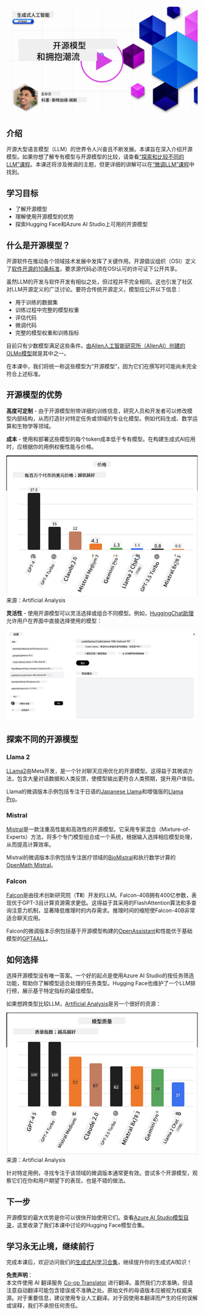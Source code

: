 <!--
CO_OP_TRANSLATOR_METADATA:
{
  "original_hash": "0bba96e53ab841d99db731892a51fab8",
  "translation_date": "2025-07-09T17:04:56+00:00",
  "source_file": "16-open-source-models/README.md",
  "language_code": "zh"
}
-->
[![Open Source Models](../../../translated_images/16-lesson-banner.6b56555e8404fda1716382db4832cecbe616ccd764de381f0af6cfd694d05f74.zh.png)](https://aka.ms/gen-ai-lesson16-gh?WT.mc_id=academic-105485-koreyst)

## 介绍

开源大型语言模型（LLM）的世界令人兴奋且不断发展。本课旨在深入介绍开源模型。如果你想了解专有模型与开源模型的比较，请查看[“探索和比较不同的LLM”课程](../02-exploring-and-comparing-different-llms/README.md?WT.mc_id=academic-105485-koreyst)。本课还将涉及微调的主题，但更详细的讲解可以在[“微调LLM”课程](../18-fine-tuning/README.md?WT.mc_id=academic-105485-koreyst)中找到。

## 学习目标

- 了解开源模型
- 理解使用开源模型的优势
- 探索Hugging Face和Azure AI Studio上可用的开源模型

## 什么是开源模型？

开源软件在推动各个领域技术发展中发挥了关键作用。开源倡议组织（OSI）定义了[软件开源的10条标准](https://web.archive.org/web/20241126001143/https://opensource.org/osd?WT.mc_id=academic-105485-koreyst)，要求源代码必须在OSI认可的许可证下公开共享。

虽然LLM的开发与软件开发有相似之处，但过程并不完全相同。这也引发了社区对LLM开源定义的广泛讨论。要符合传统开源定义，模型应公开以下信息：

- 用于训练的数据集
- 训练过程中完整的模型权重
- 评估代码
- 微调代码
- 完整的模型权重和训练指标

目前只有少数模型满足这些条件。[由Allen人工智能研究所（AllenAI）创建的OLMo模型](https://huggingface.co/allenai/OLMo-7B?WT.mc_id=academic-105485-koreyst)就是其中之一。

在本课中，我们将统一称这些模型为“开源模型”，因为它们在撰写时可能尚未完全符合上述标准。

## 开源模型的优势

**高度可定制** - 由于开源模型附带详细的训练信息，研究人员和开发者可以修改模型内部结构，从而打造针对特定任务或领域的专业化模型。例如代码生成、数学运算和生物学等领域。

**成本** - 使用和部署这些模型的每个token成本低于专有模型。在构建生成式AI应用时，应根据你的用例权衡性能与价格。

![Model Cost](../../../translated_images/model-price.3f5a3e4d32ae00b465325159e1f4ebe7b5861e95117518c6bfc37fe842950687.zh.png)  
来源：Artificial Analysis

**灵活性** - 使用开源模型可以灵活选择或组合不同模型。例如，[HuggingChat助理](https://huggingface.co/chat?WT.mc_id=academic-105485-koreyst)允许用户在界面中直接选择使用的模型：

![Choose Model](../../../translated_images/choose-model.f095d15bbac922141591fd4fac586dc8d25e69b42abf305d441b84c238e293f2.zh.png)

## 探索不同的开源模型

### Llama 2

[LLama2](https://huggingface.co/meta-llama?WT.mc_id=academic-105485-koreyst)由Meta开发，是一个针对聊天应用优化的开源模型。这得益于其微调方法，包含大量对话数据和人类反馈，使模型输出更符合人类预期，提升用户体验。

Llama的微调版本示例包括专注于日语的[Japanese Llama](https://huggingface.co/elyza/ELYZA-japanese-Llama-2-7b?WT.mc_id=academic-105485-koreyst)和增强版的[Llama Pro](https://huggingface.co/TencentARC/LLaMA-Pro-8B?WT.mc_id=academic-105485-koreyst)。

### Mistral

[Mistral](https://huggingface.co/mistralai?WT.mc_id=academic-105485-koreyst)是一款注重高性能和高效性的开源模型。它采用专家混合（Mixture-of-Experts）方法，将多个专门模型组合成一个系统，根据输入选择相应模型处理，从而提高计算效率。

Mistral的微调版本示例包括专注医疗领域的[BioMistral](https://huggingface.co/BioMistral/BioMistral-7B?text=Mon+nom+est+Thomas+et+mon+principal?WT.mc_id=academic-105485-koreyst)和执行数学计算的[OpenMath Mistral](https://huggingface.co/nvidia/OpenMath-Mistral-7B-v0.1-hf?WT.mc_id=academic-105485-koreyst)。

### Falcon

[Falcon](https://huggingface.co/tiiuae?WT.mc_id=academic-105485-koreyst)是由技术创新研究院（**TII**）开发的LLM。Falcon-40B拥有400亿参数，表现优于GPT-3且计算资源需求更低。这得益于其采用的FlashAttention算法和多查询注意力机制，显著降低推理时的内存需求。推理时间的缩短使Falcon-40B非常适合聊天应用。

Falcon的微调版本示例包括基于开源模型构建的[OpenAssistant](https://huggingface.co/OpenAssistant/falcon-40b-sft-top1-560?WT.mc_id=academic-105485-koreyst)和性能优于基础模型的[GPT4ALL](https://huggingface.co/nomic-ai/gpt4all-falcon?WT.mc_id=academic-105485-koreyst)。

## 如何选择

选择开源模型没有唯一答案。一个好的起点是使用Azure AI Studio的按任务筛选功能，帮助你了解模型适合处理的任务类型。Hugging Face也维护了一个LLM排行榜，展示基于特定指标的最佳模型。

如果想跨类型比较LLM，[Artificial Analysis](https://artificialanalysis.ai/?WT.mc_id=academic-105485-koreyst)是另一个很好的资源：

![Model Quality](../../../translated_images/model-quality.aaae1c22e00f7ee1cd9dc186c611ac6ca6627eabd19e5364dce9e216d25ae8a5.zh.png)  
来源：Artificial Analysis

针对特定用例，寻找专注于该领域的微调版本通常更有效。尝试多个开源模型，观察它们在你和用户期望下的表现，也是不错的做法。

## 下一步

开源模型的最大优势是你可以很快开始使用它们。查看[Azure AI Studio模型目录](https://ai.azure.com?WT.mc_id=academic-105485-koreyst)，这里收录了我们本课中讨论的Hugging Face模型合集。

## 学习永无止境，继续前行

完成本课后，欢迎访问我们的[生成式AI学习合集](https://aka.ms/genai-collection?WT.mc_id=academic-105485-koreyst)，继续提升你的生成式AI知识！

**免责声明**：  
本文件使用 AI 翻译服务 [Co-op Translator](https://github.com/Azure/co-op-translator) 进行翻译。虽然我们力求准确，但请注意自动翻译可能包含错误或不准确之处。原始文件的母语版本应被视为权威来源。对于重要信息，建议使用专业人工翻译。对于因使用本翻译而产生的任何误解或误释，我们不承担任何责任。